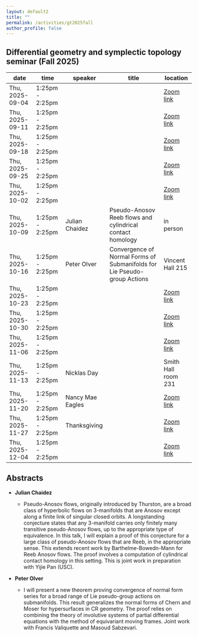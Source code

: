 ```yaml
---
layout: default2
title: ""
permalink: /activities/gt2025fall
author_profile: false
---
```


## Differential geometry and symplectic topology seminar (Fall 2025)

| date           | time            | speaker       | title | location |
| -------------- | --------------- | ------------- | ----- | -------- |
| Thu, 2025-09-04 | 1:25pm - 2:25pm |               |       | [Zoom link](https://umn.zoom.us/j/92113794726?pwd=QWkyTHU2c1gxSDE4VWp0aWlFSWlOUT09) |
| Thu, 2025-09-11 | 1:25pm - 2:25pm |               |       | [Zoom link](https://umn.zoom.us/j/92113794726?pwd=QWkyTHU2c1gxSDE4VWp0aWlFSWlOUT09) |
| Thu, 2025-09-18 | 1:25pm - 2:25pm |               |       | [Zoom link](https://umn.zoom.us/j/92113794726?pwd=QWkyTHU2c1gxSDE4VWp0aWlFSWlOUT09) |
| Thu, 2025-09-25 | 1:25pm - 2:25pm |               |       | [Zoom link](https://umn.zoom.us/j/92113794726?pwd=QWkyTHU2c1gxSDE4VWp0aWlFSWlOUT09) |
| Thu, 2025-10-02 | 1:25pm - 2:25pm |               |       | [Zoom link](https://umn.zoom.us/j/92113794726?pwd=QWkyTHU2c1gxSDE4VWp0aWlFSWlOUT09) |
| Thu, 2025-10-09 | 1:25pm - 2:25pm | Julian Chaidez | Pseudo-Anosov Reeb flows and cylindrical contact homology   | in person |
| Thu, 2025-10-16 | 1:25pm - 2:25pm |      Peter Olver         |    Convergence of Normal Forms of Submanifolds for Lie Pseudo-group Actions   | Vincent Hall 215 |
| Thu, 2025-10-23 | 1:25pm - 2:25pm |               |       | [Zoom link](https://umn.zoom.us/j/92113794726?pwd=QWkyTHU2c1gxSDE4VWp0aWlFSWlOUT09) |
| Thu, 2025-10-30 | 1:25pm - 2:25pm |               |       | [Zoom link](https://umn.zoom.us/j/92113794726?pwd=QWkyTHU2c1gxSDE4VWp0aWlFSWlOUT09) |
| Thu, 2025-11-06 | 1:25pm - 2:25pm |               |       | [Zoom link](https://umn.zoom.us/j/92113794726?pwd=QWkyTHU2c1gxSDE4VWp0aWlFSWlOUT09) |
| Thu, 2025-11-13 | 1:25pm - 2:25pm |  Nicklas Day      |      |  Smith Hall room 231 |
| Thu, 2025-11-20 | 1:25pm - 2:25pm |  Nancy Mae Eagles |       | [Zoom link](https://umn.zoom.us/j/92113794726?pwd=QWkyTHU2c1gxSDE4VWp0aWlFSWlOUT09) |
| Thu, 2025-11-27 | 1:25pm - 2:25pm | Thanksgiving  |       | [Zoom link](https://umn.zoom.us/j/92113794726?pwd=QWkyTHU2c1gxSDE4VWp0aWlFSWlOUT09) |
| Thu, 2025-12-04 | 1:25pm - 2:25pm |               |       | [Zoom link](https://umn.zoom.us/j/92113794726?pwd=QWkyTHU2c1gxSDE4VWp0aWlFSWlOUT09) |

## Abstracts

- **Julian Chaidez**
  - Pseudo-Anosov flows, originally introduced by Thurston, are a broad class of hyperbolic flows on 3-manifolds that are Anosov except along a finite link of singular closed orbits. A longstanding conjecture states that any 3-manifold carries only finitely many transitive pseudo-Anosov flows, up to the appropriate type of equivalence. In this talk, I will explain a proof of this conjecture for a large class of pseudo-Anosov flows that are Reeb, in the appropriate sense. This extends recent work by Barthelme-Bowedn-Mann for Reeb Anosov flows. The proof involves a computation of cylindrical contact homology in this setting. This is joint work in preparation with Yijie Pan (USC).

- **Peter Olver**
  - I will present a new theorem proving convergence of normal form series for a broad range of Lie pseudo-group actions on submanifolds.  This result generalizes the normal forms of Chern and Moser for hypersurfaces in CR geometry.  The proof relies on combining the theory of involutive systems of partial differential equations with the method of equivariant moving frames.  Joint work with Francis Valiquette and Masoud Sabzevari. 
